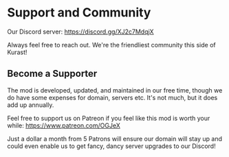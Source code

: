 # Support and Community
Our Discord server: https://discord.gg/XJ2c7MdqjX

Always feel free to reach out. We're the friendliest community this side of Kurast!

## Become a Supporter
The mod is developed, updated, and maintained in our free time, though we do have some expenses for domain, servers etc. It's not much, but it does add up annually.

Feel free to support us on Patreon if you feel like this mod is worth your while: https://www.patreon.com/OGJeX

Just a dollar a month from 5 Patrons will ensure our domain will stay up and could even enable us to get fancy, dancy server upgrades to our Discord!